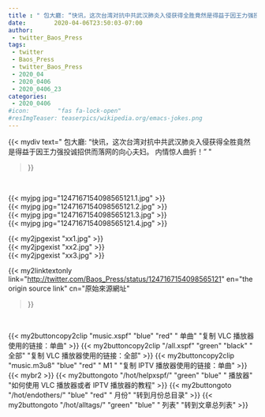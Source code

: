 ```yaml
---
title : " 包大廳: “快讯，这次台湾对抗中共武汉肺炎入侵获得全胜竟然是得益于因王力强投诚招供而落网的向心夫妇。&#10;内情惊人曲折！”  "
date:        2020-04-06T23:50:03-07:00
author:
 - twitter_Baos_Press
tags:
 - twitter
 - Baos_Press
 - twitter_Baos_Press
 - 2020_04
 - 2020_0406
 - 2020_0406_23
categories:
 - 2020_0406
#icon:        "fas fa-lock-open"
#resImgTeaser: teaserpics/wikipedia.org/emacs-jokes.png
---
```


{{< mydiv text=" 包大廳: “快讯，这次台湾对抗中共武汉肺炎入侵获得全胜竟然是得益于因王力强投诚招供而落网的向心夫妇。&#10;内情惊人曲折！”  "
>}}
<br>


 {{< myjpg jpg="1247167154098565121.1.jpg" >}}<br>  {{< myjpg jpg="1247167154098565121.2.jpg" >}}<br>  {{< myjpg jpg="1247167154098565121.3.jpg" >}}<br>  {{< myjpg jpg="1247167154098565121.4.jpg" >}}<br> 

{{< my2jpgexist "xx1.jpg" >}}<br>
{{< my2jpgexist "xx2.jpg" >}}<br>
{{< my2jpgexist "xx3.jpg" >}}<br>


{{< my2linktextonly link="http://twitter.com/Baos_Press/status/1247167154098565121"
en="the origin source link" cn="原始來源網址"
>}}


<br>

{{< my2buttoncopy2clip "music.xspf"        "blue"   "red"    " 单曲"  "复制 VLC 播放器使用的链接：单曲" >}} {{< my2buttoncopy2clip "/all.xspf"         "green"  "black"  " 全部"  "复制 VLC 播放器使用的链接：全部" >}} {{< my2buttoncopy2clip "music.m3u8"        "blue"   "red"    " M1 "    "复制 IPTV 播放器使用的链接：单曲" >}} {{< mybr2 >}} {{< my2buttongoto      "/hot/helpxspf/"    "green"  "blue"   " 播放器" "如何使用 VLC 播放器或者 IPTV 播放器的教程" >}} {{< my2buttongoto      "/hot/endothers/"   "blue"   "red"    " 月份"   "转到月份总目录" >}} {{< my2buttongoto      "/hot/alltags/"     "green"  "blue"   " 列表"   "转到文章总列表" >}} 
